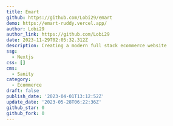 ```yaml
---
title: Emart
github: https://github.com/Lobi29/emart
demo: https://emart-ruddy.vercel.app/
author: Lobi29
author_link: https://github.com/Lobi29
date: 2023-11-29T02:05:32.312Z
description: Creating a modern full stack ecommerce website
ssg:
  - Nextjs
css: []
cms:
  - Sanity
category:
  - Ecommerce
draft: false
publish_date: '2023-04-01T13:12:52Z'
update_date: '2023-05-28T06:22:36Z'
github_star: 0
github_fork: 0
---
```

